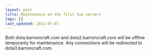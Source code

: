 ```yaml
---
layout: post
title: Maintenance on the first two servers
tags: []
last_updated: 2013-07-07
---
```


Both dota.barroncraft.com and dota2.barroncraft.com will be offline temporarily for maintenance.  Any connections will be redirected to dota3.barroncraft.com.
